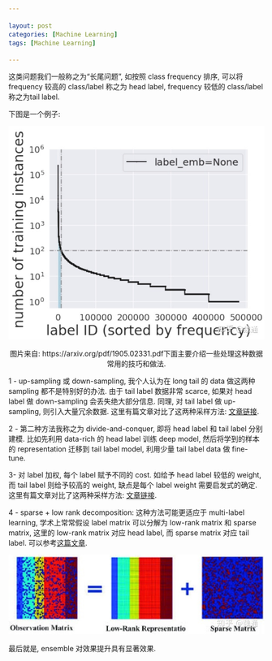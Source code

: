 ```yaml
---

layout: post
categories: [Machine Learning]
tags: [Machine Learning]

---
```


这类问题我们一般称之为“长尾问题”, 如按照 class frequency 排序, 可以将 frequency 较高的 class/label 称之为 head label, frequency 较低的 class/label 称之为tail label. 

下图是一个例子:

![](https://raw.githubusercontent.com/kakack/kakack.github.io/master/_images/20200407-1.jpg)

<center>图片来自: https://arxiv.org/pdf/1905.02331.pdf下面主要介绍一些处理这种数据常用的技巧和做法.</center>


1 - up-sampling 或 down-sampling, 我个人认为在 long tail 的 data 做这两种 sampling 都不是特别好的办法. 由于 tail label 数据非常 scarce, 如果对 head label 做 down-sampling 会丢失绝大部分信息. 同理, 对 tail label 做 up-sampling, 则引入大量冗余数据. 这里有篇文章对比了这两种采样方法: [文章链接](https://link.zhihu.com/?target=https%3A//papers.nips.cc/paper/7278-learning-to-model-the-tail.pdf).

2 - 第二种方法我称之为 divide-and-conquer, 即将 head label 和 tail label 分别建模. 比如先利用 data-rich 的 head label 训练 deep model, 然后将学到的样本的 representation 迁移到 tail label model, 利用少量 tail label data 做 fine-tune.

3- 对 label 加权, 每个 label 赋予不同的 cost. 如给予 head label 较低的 weight, 而 tail label 则给予较高的 weight, 缺点是每个 label weight 需要启发式的确定. 这里有篇文章对比了这两种采样方法: [文章链接](https://link.zhihu.com/?target=http%3A//manikvarma.org/pubs/prabhu18.pdf). 

4 - sparse + low rank decomposition: 这种方法可能更适应于 multi-label learning, 学术上常常假设 label matrix 可以分解为 low-rank matrix 和 sparse matrix, 这里的 low-rank matrix 对应 head label, 而 sparse matrix 对应 tail label. 可以参考[这篇文章](https://link.zhihu.com/?target=http%3A//www.kdd.org/kdd2016/papers/files/Paper_995.pdf).

![](https://raw.githubusercontent.com/kakack/kakack.github.io/master/_images/20200407-2.jpg)

最后就是, ensemble 对效果提升具有显著效果. 